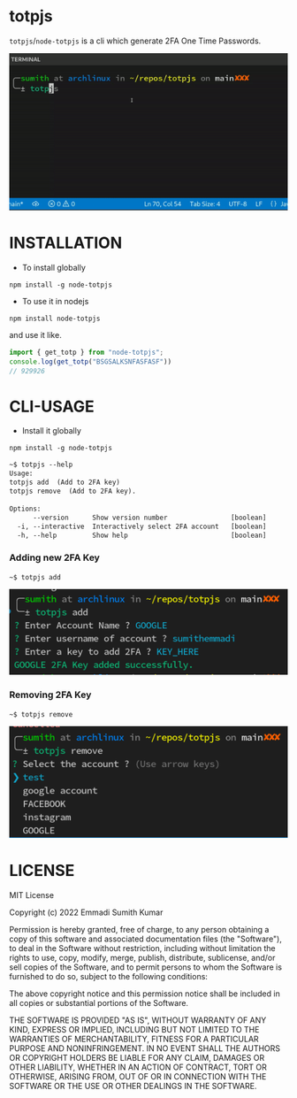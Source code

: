 # totpjs
`totpjs`/`node-totpjs` is a cli which generate 2FA One Time Passwords.

![VIDEO](https://raw.githubusercontent.com/sumithemmadi/totpjs/main/example/example.gif)

# INSTALLATION

- To install globally
```
npm install -g node-totpjs
```

- To use it in nodejs
```
npm install node-totpjs
```
and use it like.
```js
import { get_totp } from "node-totpjs";
console.log(get_totp("BSGSALKSNFASFASF"))
// 929926
```

# CLI-USAGE
- Install it globally
```
npm install -g node-totpjs
```

```
~$ totpjs --help
Usage:
totpjs add  (Add to 2FA key)
totpjs remove  (Add to 2FA key).

Options:
      --version      Show version number                [boolean]
  -i, --interactive  Interactively select 2FA account   [boolean]
  -h, --help         Show help                          [boolean]
```

### Adding new 2FA Key

```
~$ totpjs add
```
![IMAGE](https://raw.githubusercontent.com/sumithemmadi/totpjs/main/example/add.png)

### Removing 2FA Key

```
~$ totpjs remove
```
![IMAGE](https://raw.githubusercontent.com/sumithemmadi/totpjs/main/example/remove.png)

# LICENSE

MIT License

Copyright (c) 2022 Emmadi Sumith Kumar

Permission is hereby granted, free of charge, to any person obtaining a copy
of this software and associated documentation files (the "Software"), to deal
in the Software without restriction, including without limitation the rights
to use, copy, modify, merge, publish, distribute, sublicense, and/or sell
copies of the Software, and to permit persons to whom the Software is
furnished to do so, subject to the following conditions:

The above copyright notice and this permission notice shall be included in all
copies or substantial portions of the Software.

THE SOFTWARE IS PROVIDED "AS IS", WITHOUT WARRANTY OF ANY KIND, EXPRESS OR
IMPLIED, INCLUDING BUT NOT LIMITED TO THE WARRANTIES OF MERCHANTABILITY,
FITNESS FOR A PARTICULAR PURPOSE AND NONINFRINGEMENT. IN NO EVENT SHALL THE
AUTHORS OR COPYRIGHT HOLDERS BE LIABLE FOR ANY CLAIM, DAMAGES OR OTHER
LIABILITY, WHETHER IN AN ACTION OF CONTRACT, TORT OR OTHERWISE, ARISING FROM,
OUT OF OR IN CONNECTION WITH THE SOFTWARE OR THE USE OR OTHER DEALINGS IN THE
SOFTWARE.
